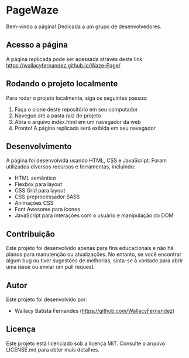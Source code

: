 # PageWaze
 
Bem-vindo a página! Dedicada a um grupo de desenvolvedores.

## Acesso a página
A página replicada pode ser acessada através deste link: https://wallacyfernandez.github.io/Waze-Page/

## Rodando o projeto localmente
Para rodar o projeto localmente, siga os seguintes passos:

1. Faça o clone deste repositório em seu computador
2. Navegue até a pasta raiz do projeto
3. Abra o arquivo index.html em um navegador da web
4. Pronto! A página replicada será exibida em seu navegador

## Desenvolvimento
A página foi desenvolvida usando HTML, CSS e JavaScript. Foram utilizados diversos recursos e ferramentas, incluindo:

* HTML semântico
* Flexbox para layout
* CSS Grid para layout
* CSS preprocessador SASS
* Animações CSS
* Font Awesome para ícones
* JavaScript para interações com o usuário e manipulação do DOM

## Contribuição
Este projeto foi desenvolvido apenas para fins educacionais e não há planos para manutenção ou atualizações. No entanto, se você encontrar algum bug ou tiver sugestões de melhorias, sinta-se à vontade para abrir uma issue ou enviar um pull request.

## Autor
Este projeto foi desenvolvido por:

* Wallacy Batista Fernandes (https://github.com/WallacyFernandez)
## Licença
Este projeto está licenciado sob a licença MIT. Consulte o arquivo LICENSE.md para obter mais detalhes.
